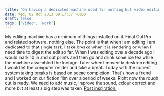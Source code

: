 ```yaml
---
title: 'On having a dedicated machine used for nothing but video editing.'
date: Wed, 02 Oct 2013 08:17:57 +0000
draft: false
tags: ['Video', 'work']
---
```


My editing machine has a minimum of things installed on it. Final Cut Pro and related software, nothing else. The point is that when I am editing I am dedicated to that single task. I take breaks when it is rendering or when I need time to digest the edit so far. When I was editing over a decade ago I would mark 10 in and out points and then go and drink some ice tea while the machine assembled the footage. Later when I moved to desktop editing I would let the computer render and take a break. Today with the current system taking breaks is based on scene completion. That's how a friend and I worked on our fiction film over a period of weeks. Right now the rough cut is ready. We need to add music, improve the sound, colour correct and more but at least a big step was taken. [Post inspiration.](http://www.newyorker.com/online/blogs/elements/2013/09/we-need-computers-that-fix-our-brains-not-break-them.html "Post inspiration")